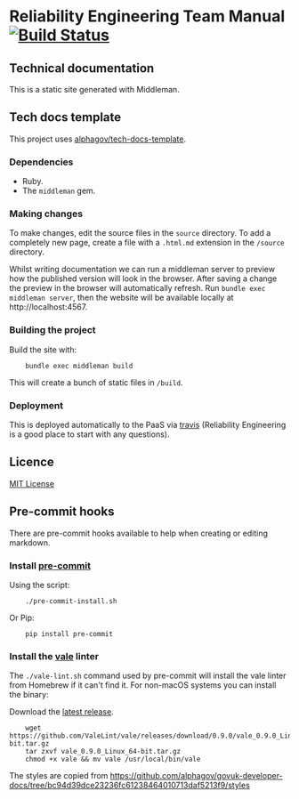 # Reliability Engineering Team Manual [![Build Status](https://travis-ci.org/alphagov/re-team-manual.svg?branch=master)](https://travis-ci.org/alphagov/re-team-manual)

## Technical documentation

This is a static site generated with Middleman.

## Tech docs template

This project uses [alphagov/tech-docs-template](https://github.com/alphagov/tech-docs-template).

### Dependencies

- Ruby.
- The `middleman` gem.

### Making changes

To make changes, edit the source files in the `source` directory. To add a
completely new page, create a file with a `.html.md` extension in the `/source`
directory.

Whilst writing documentation we can run a middleman server to preview how the
published version will look in the browser. After saving a change the preview in
the browser will automatically refresh. Run `bundle exec middleman server`,
then the website will be available locally at http://localhost:4567.

### Building the project

Build the site with:

        bundle exec middleman build

This will create a bunch of static files in `/build`.

### Deployment

This is deployed automatically to the PaaS via [travis](https://travis-ci.org/alphagov/re-team-manual) (Reliability Engineering is a good place to start with any questions).

## Licence

[MIT License](LICENCE.md)

## Pre-commit hooks

There are pre-commit hooks available to help when creating or editing markdown.

### Install [pre-commit](https://github.com/pre-commit/pre-commit)

Using the script:

        ./pre-commit-install.sh

Or Pip:

        pip install pre-commit

### Install the [vale](https://github.com/ValeLint/vale) linter

The `./vale-lint.sh` command used by pre-commit will install the vale linter from Homebrew if it can't find it.  For non-macOS systems you can install the binary:

Download the [latest release](https://github.com/valelint/vale/releases).

        wget https://github.com/ValeLint/vale/releases/download/0.9.0/vale_0.9.0_Linux_64-bit.tar.gz
        tar zxvf vale_0.9.0_Linux_64-bit.tar.gz
        chmod +x vale && mv vale /usr/local/bin/vale

The styles are copied from https://github.com/alphagov/govuk-developer-docs/tree/bc94d39dce23236fc61238464010713daf5213f9/styles
